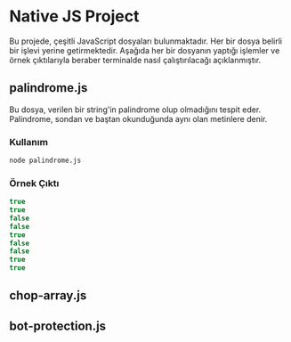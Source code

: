 # Native JS Project
Bu projede, çeşitli JavaScript dosyaları bulunmaktadır. Her bir dosya belirli bir işlevi yerine getirmektedir. Aşağıda her bir dosyanın yaptığı işlemler ve örnek çıktılarıyla beraber terminalde nasıl çalıştırılacağı açıklanmıştır.

## palindrome.js
Bu dosya, verilen bir string'in palindrome olup olmadığını tespit eder. Palindrome, sondan ve baştan okunduğunda aynı olan metinlere denir.
### Kullanım
```bash
node palindrome.js
```
### Örnek Çıktı
```javascript
true
true
false
false
true
false
false
true
true
```

## chop-array.js

## bot-protection.js
